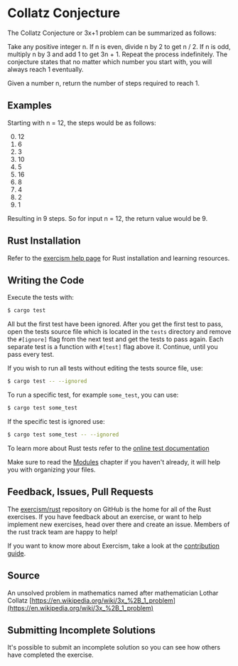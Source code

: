 # Collatz Conjecture

The Collatz Conjecture or 3x+1 problem can be summarized as follows:

Take any positive integer n. If n is even, divide n by 2 to get n / 2. If n is
odd, multiply n by 3 and add 1 to get 3n + 1. Repeat the process indefinitely.
The conjecture states that no matter which number you start with, you will
always reach 1 eventually.

Given a number n, return the number of steps required to reach 1.

## Examples

Starting with n = 12, the steps would be as follows:

0. 12
1. 6
2. 3
3. 10
4. 5
5. 16
6. 8
7. 4
8. 2
9. 1

Resulting in 9 steps. So for input n = 12, the return value would be 9.

## Rust Installation

Refer to the [exercism help page][help-page] for Rust installation and learning
resources.

## Writing the Code

Execute the tests with:

```bash
$ cargo test
```

All but the first test have been ignored. After you get the first test to
pass, open the tests source file which is located in the `tests` directory
and remove the `#[ignore]` flag from the next test and get the tests to pass
again. Each separate test is a function with `#[test]` flag above it.
Continue, until you pass every test.

If you wish to run all tests without editing the tests source file, use:

```bash
$ cargo test -- --ignored
```

To run a specific test, for example `some_test`, you can use:

```bash
$ cargo test some_test
```

If the specific test is ignored use:

```bash
$ cargo test some_test -- --ignored
```

To learn more about Rust tests refer to the [online test documentation][rust-tests]

Make sure to read the [Modules](https://doc.rust-lang.org/book/2018-edition/ch07-00-modules.html) chapter if you
haven't already, it will help you with organizing your files.

## Feedback, Issues, Pull Requests

The [exercism/rust](https://github.com/exercism/rust) repository on GitHub is the home for all of the Rust exercises. If you have feedback about an exercise, or want to help implement new exercises, head over there and create an issue. Members of the rust track team are happy to help!

If you want to know more about Exercism, take a look at the [contribution guide](https://github.com/exercism/docs/blob/master/contributing-to-language-tracks/README.md).

[help-page]: https://exercism.io/tracks/rust/learning
[modules]: https://doc.rust-lang.org/book/2018-edition/ch07-00-modules.html
[cargo]: https://doc.rust-lang.org/book/2018-edition/ch14-00-more-about-cargo.html
[rust-tests]: https://doc.rust-lang.org/book/2018-edition/ch11-02-running-tests.html

## Source

An unsolved problem in mathematics named after mathematician Lothar Collatz [https://en.wikipedia.org/wiki/3x_%2B_1_problem](https://en.wikipedia.org/wiki/3x_%2B_1_problem)

## Submitting Incomplete Solutions
It's possible to submit an incomplete solution so you can see how others have completed the exercise.
